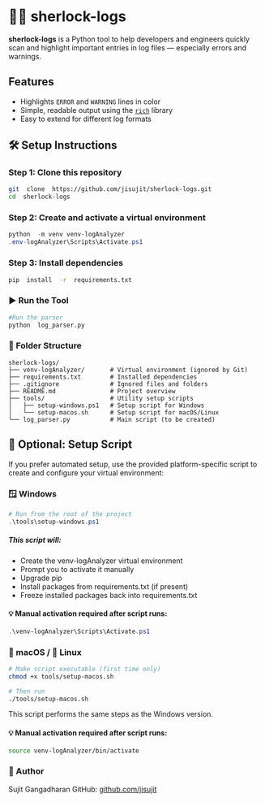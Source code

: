 
# 🕵️‍♂️ sherlock-logs
**sherlock-logs** is a Python tool to help developers and engineers quickly scan and highlight important entries in log files — especially errors and warnings.

## Features
- Highlights `ERROR` and `WARNING` lines in color
- Simple, readable output using the [`rich`](https://github.com/Textualize/rich) library
- Easy to extend for different log formats

## 🛠️ Setup Instructions

### Step 1: Clone this repository
```bash
git  clone  https://github.com/jisujit/sherlock-logs.git
cd  sherlock-logs
```

### Step  2:  Create  and  activate  a  virtual  environment
``` powershell
python  -m venv venv-logAnalyzer
.env-logAnalyzer\Scripts\Activate.ps1
```
### Step 3: Install dependencies
```bash
pip  install  -r  requirements.txt
```

### ▶️ Run the Tool
```bash
#Run the parser
python  log_parser.py
```

### 📁 Folder Structure

```text
sherlock-logs/
├── venv-logAnalyzer/       # Virtual environment (ignored by Git)
├── requirements.txt        # Installed dependencies
├── .gitignore              # Ignored files and folders
├── README.md               # Project overview
├── tools/                  # Utility setup scripts
│   ├── setup-windows.ps1   # Setup script for Windows
│   └── setup-macos.sh      # Setup script for macOS/Linux
└── log_parser.py           # Main script (to be created)
```

## 🔧 Optional: Setup Script
If you prefer automated setup, use the provided platform-specific script to create and configure your virtual environment:

### 🪟 Windows
``` powershell
# Run from the root of the project
.\tools\setup-windows.ps1
```

##### This script will:
- Create the venv-logAnalyzer virtual environment
- Prompt you to activate it manually
- Upgrade pip
- Install packages from requirements.txt (if present)
- Freeze installed packages back into requirements.txt

#### 💡 Manual activation required after script runs:
``` powershell
.\venv-logAnalyzer\Scripts\Activate.ps1
```
### 🍎 macOS / 🐧 Linux
``` bash
# Make script executable (first time only)
chmod +x tools/setup-macos.sh

# Then run
./tools/setup-macos.sh
```
This script performs the same steps as the Windows version.

#### 💡 Manual activation required after script runs:
``` bash
source venv-logAnalyzer/bin/activate
```
### 👤 Author
Sujit Gangadharan
GitHub: [github.com/jisujit](https://github.com/jisujit)